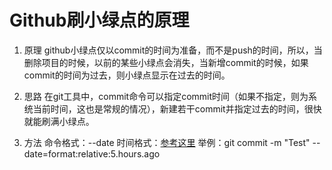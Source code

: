# Github刷小绿点的原理

1. 原理
github小绿点仅以commit的时间为准备，而不是push的时间，所以，当删除项目的时候，以前的某些小绿点会消失，当新增commit的时候，如果commit的时间为过去，则小绿点显示在过去的时间。

2. 思路
在git工具中，commit命令可以指定commit时间（如果不指定，则为系统当前时间，这也是常规的情况），新建若干commit并指定过去的时间，很快就能刷满小绿点。

3. 方法
命令格式：--date
时间格式：[参考这里](https://stackoverflow.com/questions/19742345/what-is-the-format-for-date-parameter-of-git-commit)
举例：git commit -m "Test" --date=format:relative:5.hours.ago 